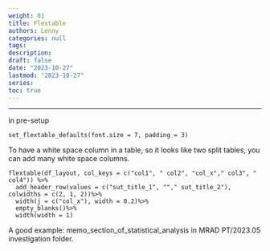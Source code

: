 ```yaml
---
weight: 01
title: Flextable
authors: Lenny
categories: null
tags: 
description: 
draft: false
date: "2023-10-27"
lastmod: "2023-10-27"
series:
toc: true
---
```



<!--more-->
---
in pre-setup

```
set_flextable_defaults(font.size = 7, padding = 3) 
```


To have a white space column in a table, so it looks like two split tables, you can add many white space columns.
```
flextable(df_layout, col_keys = c("col1", " col2", "col_x"," col3", " col4")) %>%
  add_header_row(values = c("sut_title_1", ""," sut_title_2"), colwidths = c(2, 1, 2))%>%
  width(j = c("col_x"), width = 0.2)%>%
  empty_blanks()%>%
  width(width = 1)
```
A good example: memo_section_of_statistical_analysis in MRAD PT/2023.05 investigation folder.